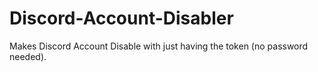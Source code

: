 # Discord-Account-Disabler
Makes Discord Account Disable with just having the token (no password needed).
